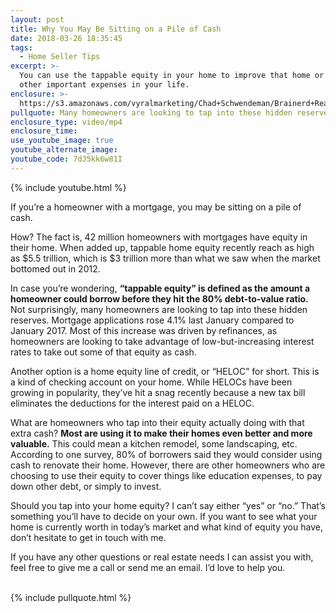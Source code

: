 ```yaml
---
layout: post
title: Why You May Be Sitting on a Pile of Cash
date: 2018-03-26 18:35:45
tags:
  - Home Seller Tips
excerpt: >-
  You can use the tappable equity in your home to improve that home or pay for
  other important expenses in your life.
enclosure: >-
  https://s3.amazonaws.com/vyralmarketing/Chad+Schwendeman/Brainerd+Real+Estate+Agent+Equity+In+Your+Home.mp4
pullquote: Many homeowners are looking to tap into these hidden reserves.
enclosure_type: video/mp4
enclosure_time:
use_youtube_image: true
youtube_alternate_image:
youtube_code: 7dJ5kk6w81I
---
```


{% include youtube.html %}

If you’re a homeowner with a mortgage, you may be sitting on a pile of cash.&nbsp;

How? The fact is, 42 million homeowners with mortgages have equity in their home. When added up, tappable home equity recently reach as high as $5.5 trillion, which is $3 trillion more than what we saw when the market bottomed out in 2012.&nbsp;

In case you’re wondering, **“tappable equity” is defined as the amount a homeowner could borrow before they hit the 80% debt-to-value ratio.** Not surprisingly, many homeowners are looking to tap into these hidden reserves. Mortgage applications rose 4.1% last January compared to January 2017. Most of this increase was driven by refinances, as homeowners are looking to take advantage of low-but-increasing interest rates to take out some of that equity as cash.&nbsp;

Another option is a home equity line of credit, or “HELOC” for short. This is a kind of checking account on your home. While HELOCs have been growing in popularity, they’ve hit a snag recently because a new tax bill eliminates the deductions for the interest paid on a HELOC.

What are homeowners who tap into their equity actually doing with that extra cash? **Most are using it to make their homes even better and more valuable.** This could mean a kitchen remodel, some landscaping, etc. According to one survey, 80% of borrowers said they would consider using cash to renovate their home. However, there are other homeowners who are choosing to use their equity to cover things like education expenses, to pay down other debt, or simply to invest.&nbsp;

Should you tap into your home equity? I can’t say either “yes” or “no.” That’s something you’ll have to decide on your own. If you want to see what your home is currently worth in today’s market and what kind of equity you have, don’t hesitate to get in touch with me.&nbsp;

If you have any other questions or real estate needs I can assist you with, feel free to give me a call or send me an email. I’d love to help you.&nbsp;<br>&nbsp;

{% include pullquote.html %}